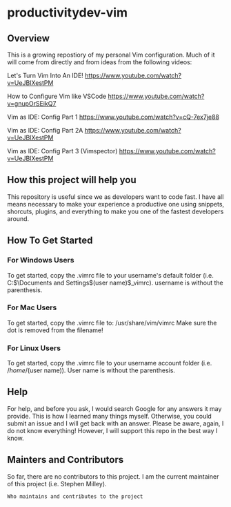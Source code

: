 # productivitydev-vim
## Overview
This is a growing repostiory of my personal Vim configuration. Much of it will come from directly and from ideas from the following videos:

Let's Turn Vim Into An IDE!
https://www.youtube.com/watch?v=UeJBIXestPM


How to Configure Vim like VSCode
https://www.youtube.com/watch?v=gnupOrSEikQ7

Vim as IDE: Config Part 1
https://www.youtube.com/watch?v=cQ-7ex7je88

Vim as IDE: Config Part 2A
https://www.youtube.com/watch?v=UeJBIXestPM

Vim as IDE: Config Part 3 (Vimspector)
https://www.youtube.com/watch?v=UeJBIXestPM

## How this project will help you

This repository is useful since we as developers want to code fast. I have all means necessary to make your experience a productive one using snippets, shorcuts, plugins, and everything to make you one of the fastest developers around.

## How To Get Started

### For Windows Users

To get started, copy the .vimrc file to your username's default folder (i.e. C:$\Documents and Settings$\(user name)$\_vimrc). username is without the parenthesis.

### For Mac Users

To get started, copy the .vimrc file to: /usr/share/vim/vimrc
Make sure the dot is removed from the filename!

### For Linux Users

To get started, copy the .vimrc file to your username account folder (i.e. $/home$/(user name)). User name is without the parenthesis.


## Help

For help, and before you ask, I would search Google for any answers it may provide. This is how I learned many things myself. Otherwise, you could submit an issue and I will get back with an answer. Please be aware, again, I do not know everything! However, I will support this repo in the best way I know.

## Mainters and Contributors

So far, there are no contributors to this project. I am the current maintainer of this project (i.e. Stephen Milley).

    Who maintains and contributes to the project


